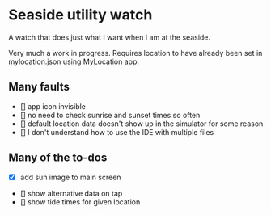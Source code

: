 # Seaside utility watch

A watch that does just what I want when I am at the seaside.

Very much a work in progress. Requires location to have already been set in mylocation.json using MyLocation app.

## Many faults

- [] app icon invisible 
- [] no need to check sunrise and sunset times so often
- [] default location data doesn't show up in the simulator for some reason
- [] I don't understand how to use the IDE with multiple files


## Many of the to-dos

- [x] add sun image to main screen
- [] show alternative data on tap 
- [] show tide times for given location
